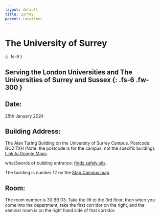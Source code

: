 ```yaml
---
layout: default
title: Surrey
parent: Locations
---
```


# The University of Surrey
{: .fs-9 }

Serving the London Universities and The Universities of Surrey and Sussex
{: .fs-6 .fw-300 }
---

## Date:
25th January 2024

## Building Address:
The Alan Turing Building on the University of Surrey Campus. Postcode: GU2 7XH (Note: the postcode is for the campus, not the specific building). [Link to Google Maps](https://maps.app.goo.gl/FTKB1YjcwvGKJcFv8).

what3words of building entrance: [finds.safely.oils](https://w3w.co/finds.safely.oils).

The building is number 12 on the [Stag Campus map](https://www.surrey.ac.uk/sites/default/files/2023-08/campus-map.pdf).  

## Room:
The room number is 30 BB 03. Take the lift to the 3rd floor, then when you come into the department, take the first corridor on the right, and the seminar room is on the right hand side of that corridor.

